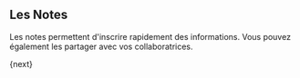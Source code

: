 ## Les Notes

Les notes permettent d'inscrire rapidement des informations. Vous pouvez également les partager avec vos collaboratrices.

{next}
